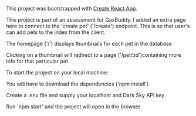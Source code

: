 This project was bootstrapped with [Create React App](https://github.com/facebook/create-react-app).

<!-- About this project -->
This project is part of an assessment for GasBuddy. I added an extra page here to connect to the 'create pet' ('/create') endpoint. This is so that user's can add pets to the index from the client.

The homepage ('/') displays thumbnails for each pet in the database

Clicking on a thumbnail will redirect to a page ('/pet/:id')containing more info for that particular pet

<!-- Running locally -->
To start the project on your local machine:

You will have to download the dependencies ('npm install')

Create a .env file and supply your localhost and Dark Sky API key

Run 'npm start' and the project will open in the browser
